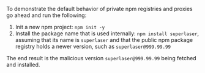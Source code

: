 To demonstrate the default behavior of private npm registries and proxies go ahead and run the following:

1. Init a new npm project: `npm init -y`
2. Install the package name that is used internally: `npm install superlaser`, assuming that its name is `superlaser` and that the public npm package registry holds a newer version, such as `superlaser@999.99.99`

The end result is the malicious version `superlaser@999.99.99` being fetched and installed.